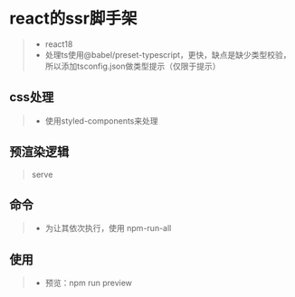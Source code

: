 # react的ssr脚手架

> + react18
> + 处理ts使用@babel/preset-typescript，更快，缺点是缺少类型校验，所以添加tsconfig.json做类型提示（仅限于提示）

## css处理

> + 使用styled-components来处理

## 预渲染逻辑

> serve

## 命令

> + 为让其依次执行，使用 npm-run-all

## 使用

> + 预览：npm run preview
